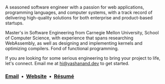 A seasoned software engineer with a passion for web applications, programming languages, and computer systems, with a track record of delivering high-quality solutions for both enterprise and product-based startups.

Master's in Software Engineering from Carnegie Mellon University, School of Computer Science, with experience that spans researching WebAssembly, as well as designing and implementing kernels and optimizing compilers. Fond of functional programming.

If you are looking for some serious engineering to bring your project to life, let's connect. Email me at hi@yashanand.dev to get started.

### [Email](mailto:hi@yashanand.dev) &nbsp;•&nbsp; [Website](https://yashanand.dev) &nbsp;•&nbsp; [Résumé](https://resume.yashanand.dev) 
